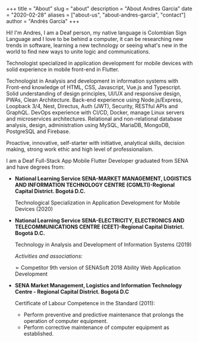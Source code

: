 +++
title = "About"
slug = "about"
description = "About Andres Garcia"
date = "2020-02-28"
aliases = ["about-us", "about-andres-garcia", "contact"]
author = "Andrés García"
+++


Hi! I'm Andres, I am a Deaf person, my native language is Colombian Sign Language and I love to be behind a computer, it can be researching new trends in software, learning a new technology or seeing what's new in the world to find new ways to unite logic and communications.
<!-- I have a thing for mobile development and backend, and love working on software development and UX! -->

Technologist specialized in application development for mobile devices with solid experience in mobile front-end in Flutter.

Technologist in Analysis and development in information systems with
Front-end knowledge of HTML, CSS, Javascript, Vue.js and Typescript.
Solid understanding of design principles, UI/UX and responsive design, PWAs, Clean Architecture.
Back-end experience using Node.js/Express, Loopback 3/4, Nest, Directus, Auth (JWT), Security, RESTful APIs and GraphQL.
DevOps experience with CI/CD, Docker, manage Linux servers and microservices architectures.
Relational and non-relational database analysis, design, administration using MySQL, MariaDB, MongoDB, PostgreSQL and Firebase.

Proactive, innovative, self-starter with initiative, analytical skills, decision making, strong work ethic and high level of professionalism.

I am a Deaf Full-Stack App Mobile Flutter Developer graduated from SENA and have degrees from:

* **National Learning Service SENA-MARKET MANAGEMENT, LOGISTICS AND INFORMATION TECHNOLOGY CENTRE (CGMLTI)-Regional Capital District. Bogotá D.C.**

  Technological Specialization in Application Development for Mobile Devices (2020)

* **National Learning Service SENA-ELECTRICITY, ELECTRONICS AND TELECOMMUNICATIONS CENTRE (CEET)-Regional Capital District. Bogotá D.C.**

  Technology in Analysis and Development of Information Systems (2019)

  _Activities and associations:_

    ➢ Competitor 9th version of SENASoft 2018 Ability Web Application Development

* **SENA Market Management, Logistics and Information Technology Centre - Regional Capital District. Bogotá D.C**

  Certificate of Labour Competence in the Standard (2011):
    * Perform preventive and predictive maintenance that prolongs the operation of computer equipment.
    * Perform corrective maintenance of computer equipment as established.
